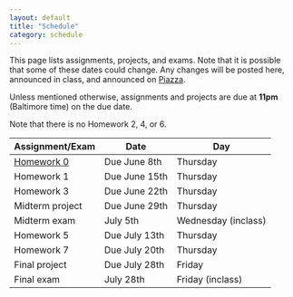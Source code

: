 ```yaml
---
layout: default
title: "Schedule"
category: schedule
---
```


This page lists assignments, projects, and exams. Note that it is possible that some
of these dates could change. Any changes will be posted here, announced in class,
and announced on [Piazza](https://piazza.com/jhu/spring2023/en601220/home).

Unless mentioned otherwise, assignments and projects are due at **11pm** (Baltimore time)
on the due date.

Note that there is no Homework 2, 4, or 6.

Assignment/Exam | Date | Day|
--------------- | ---- | ---|
[Homework 0](assign/hw0.html) | Due June 8th | Thursday 
Homework 1 | Due June 15th| Thursday 
Homework 3 | Due June 22th| Thursday 
Midterm project | Due June 29th |Thursday
Midterm exam | July 5th| Wednesday (inclass)  
Homework 5 | Due July 13th| Thursday 
Homework 7 | Due July 20th| Thursday 
Final project | Due July 28th| Friday 
Final exam | July 28th| Friday (inclass)

